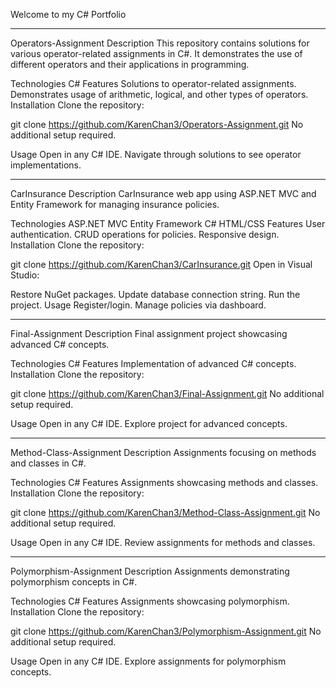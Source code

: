 Welcome to my C# Portfolio


___________________________________________________________________________________________________________________________________________________________________________________
Operators-Assignment
Description
This repository contains solutions for various operator-related assignments in C#. It demonstrates the use of different operators and their applications in programming.

Technologies
C#
Features
Solutions to operator-related assignments.
Demonstrates usage of arithmetic, logical, and other types of operators.
Installation
Clone the repository:

git clone https://github.com/KarenChan3/Operators-Assignment.git
No additional setup required.

Usage
Open in any C# IDE.
Navigate through solutions to see operator implementations.

___________________________________________________________________________________________________________________________________________________________________________________
CarInsurance
Description
CarInsurance web app using ASP.NET MVC and Entity Framework for managing insurance policies.

Technologies
ASP.NET MVC
Entity Framework
C#
HTML/CSS
Features
User authentication.
CRUD operations for policies.
Responsive design.
Installation
Clone the repository:

git clone https://github.com/KarenChan3/CarInsurance.git
Open in Visual Studio:

Restore NuGet packages.
Update database connection string.
Run the project.
Usage
Register/login.
Manage policies via dashboard.


___________________________________________________________________________________________________________________________________________________________________________________
Final-Assignment
Description
Final assignment project showcasing advanced C# concepts.

Technologies
C#
Features
Implementation of advanced C# concepts.
Installation
Clone the repository:

git clone https://github.com/KarenChan3/Final-Assignment.git
No additional setup required.

Usage
Open in any C# IDE.
Explore project for advanced concepts.


___________________________________________________________________________________________________________________________________________________________________________________
Method-Class-Assignment
Description
Assignments focusing on methods and classes in C#.

Technologies
C#
Features
Assignments showcasing methods and classes.
Installation
Clone the repository:

git clone https://github.com/KarenChan3/Method-Class-Assignment.git
No additional setup required.

Usage
Open in any C# IDE.
Review assignments for methods and classes.


___________________________________________________________________________________________________________________________________________________________________________________
Polymorphism-Assignment
Description
Assignments demonstrating polymorphism concepts in C#.

Technologies
C#
Features
Assignments showcasing polymorphism.
Installation
Clone the repository:

git clone https://github.com/KarenChan3/Polymorphism-Assignment.git
No additional setup required.

Usage
Open in any C# IDE.
Explore assignments for polymorphism concepts.
